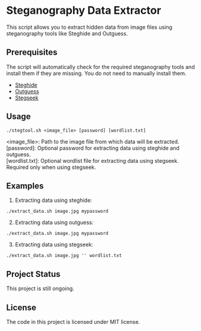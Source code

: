 # Steganography Data Extractor

This script allows you to extract hidden data from image files using
steganography tools like Steghide and Outguess.

## Prerequisites

The script will automatically check for the required steganography tools
and install them if they are missing. You do not need to manually install them.

- [Steghide](http://steghide.sourceforge.net/)
- [Outguess](https://github.com/outguess/outguess)
- [Stegseek](https://github.com/RickdeJager/stegseek)

## Usage

```
./stegtool.sh <image_file> [password] [wordlist.txt]
```
<image_file>: Path to the image file from which data will be extracted.<br>
[password]: Optional password for extracting data using steghide and outguess.<br>
[wordlist.txt]: Optional wordlist file for extracting data using stegseek. Required only when using stegseek.<br>

## Examples 

1. Extracting data using steghide:
```
./extract_data.sh image.jpg mypassword
```

2. Extracting data using outguess:
```
./extract_data.sh image.jpg mypassword
```

3. Extracting data using stegseek:
```
./extract_data.sh image.jpg '' wordlist.txt
```
## Project Status
This project is still ongoing.

## License
The code in this project is licensed under MIT license.
